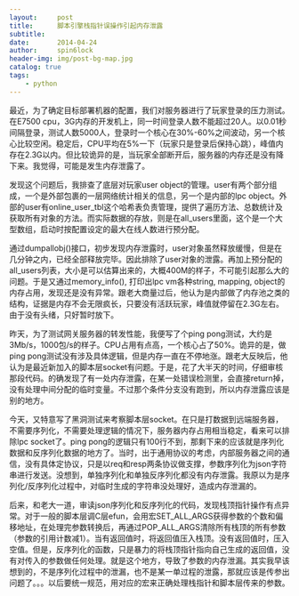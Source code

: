 ```yaml
---
layout:     post
title:      脚本引擎栈指针误操作引起内存泄露
subtitle:   
date:       2014-04-24
author:     spin6lock
header-img: img/post-bg-map.jpg
catalog: true
tags:
    - python
---
```

最近，为了确定目标部署机器的配置，我们对服务器进行了玩家登录的压力测试。在E7500 cpu，3G内存的开发机上，同一时间登录人数不能超过20人。以0.01秒间隔登录，测试人数5000人，登录时一个核心在30%-60%之间波动，另一个核心比较空闲。稳定后，CPU平均在5%一下（玩家只是登录后保持心跳），峰值内存在2.3G以内。但比较诡异的是，当玩家全部断开后，服务器的内存还是没有降下来。我觉得，可能是发生内存泄露了。

发现这个问题后，我排查了底层对玩家user object的管理。user有两个部分组成，一个是外部包裹的一层网络统计相关的信息，另一个是内部的lpc object。外部的user有online_user_tbl这个哈希表负责管理，提供了遍历方法、总数统计及获取所有对象的方法。而实际数据的存放，则是在all_users里面，这个是一个大型数组，启动时按配置设定的最大在线人数进行预分配。

通过dumpallobj()接口，初步发现内存泄露时，user对象虽然释放缓慢，但是在几分钟之内，已经全部释放完毕。因此排除了user对象的泄露。再加上预分配的all_users列表，大小是可以估算出来的，大概400M的样子，不可能引起那么大的问题。于是又通过memory_info(), 打印出lpc vm各种string, mapping, object的内存占用，发现还是没有异常。跟老大商量过后，他认为是内部做了内存池之类的结构，证据是内存不会无限疯长，只要没有活跃玩家，峰值就停留在2.3G左右。由于没有头绪，只好暂时放下。

昨天，为了测试网关服务器的转发性能，我便写了个ping pong测试，大约是3Mb/s，1000包/s的样子。CPU占用有点高，一个核心占了50%。诡异的是，做ping pong测试没有涉及具体逻辑，但是内存一直在不停地涨。跟老大反映后，他认为是最近新加入的脚本层socket有问题。于是，花了大半天的时间，仔细审核那段代码。的确发现了有一处内存泄露，在某一处错误检测里，会直接return掉，没有处理中间分配的临时变量。不过那个条件分支没有跑到，所以内存泄露应该是别的地方。

今天，又特意写了黑洞测试来考察脚本层socket。在只是打数据到远端服务器，不需要序列化，不需要处理逻辑的情况下，服务器内存占用相当稳定，看来可以排除lpc socket了。ping pong的逻辑只有100行不到，那剩下来的应该就是序列化数据和反序列化数据的地方了。当时，出于通用协议的考虑，内部服务器之间的通信，没有具体定协议，只是以req和resp两条协议做支撑，参数序列化为json字符串进行发送。没想到，单独序列化和单独反序列化都没有内存泄露。我原以为是序列化/反序列化过程中，对临时生成的字符串没处理好，造成内存泄漏的。

后来，和老大一道，审读json序列化和反序列化的代码，发现栈顶指针操作有点异常。对于一般的脚本层调C层efun，会用宏SET_ALL_ARGS获得参数的个数和偏移地址，在处理完参数转换后，再通过POP_ALL_ARGS清除所有栈顶的所有参数（参数的引用计数减1）。当有返回值时，将返回值压入栈顶。没有返回值时，压入空值。但是，反序列化的函数，只是暴力的将栈顶指针指向自己生成的返回值，没有对传入的参数做任何处理。就是这个地方，导致了参数的内存泄漏。其实我早该想到的，不是序列化过程中的泄漏，也不是某一单过程的泄露，那就应该是传参出问题了。。。以后要统一规范，用对应的宏来正确处理栈指针和脚本层传来的参数。

